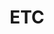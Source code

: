 ---
layout: category
title: ETC
icon: fa-folder
feature-img: "assets/img/header-feature-image.jpg"
permalink: /etc/
---